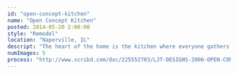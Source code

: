 ```yaml
---
id: "open-concept-kitchen"
name: "Open Concept Kitchen"
posted: 2014-05-20 2:00:00
style: "Remodel"
location: "Naperville, IL"
descript: "The heart of the home is the kitchen where everyone gathers. This 2006 project took a 42 year old kitchen and dining room and transformed the space into an open concept with large windows for an abundance of natural light."
numImages: 5
process: "http://www.scribd.com/doc/225552703/LJT-DESIGNS-2006-OPEN-CONCEPT-KITCHEN-REMODEL-BEFORE-AND-AFTER"
---
```


